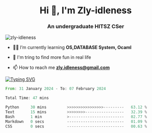 <h1 align="center">Hi 👋, I'm Zly-idleness</h1>

<h3 align="center">An undergraduate HITSZ CSer</h3>

<p align="left"> <img src="https://komarev.com/ghpvc/?username=zly-idleness&label=Profile%20views&color=0e75b6&style=flat" alt="zly-idleness" /> </p>


- 👨‍💻 I’m currently learning **OS,DATABASE System, Ocaml**

- 🌱 I'm tring to find more fun in real life

- 📫 How to reach me **zly.idleness@gmail.com**



[![Typing SVG](https://readme-typing-svg.herokuapp.com?font=Fira+Code&pause=1000&width=435&lines=I+Maybe+Slow)](https://git.io/typing-svg)


<!--START_SECTION:waka-->

```rust
From: 31 January 2024 - To: 07 February 2024

Total Time: 47 mins

Python     30 mins         >>>>>>>>>>>>>>>>---------   63.12 %
Text       15 mins         >>>>>>>>-----------------   32.39 %
Bash       1 min           >------------------------   02.77 %
Markdown   0 secs          -------------------------   01.09 %
CSS        0 secs          -------------------------   00.63 %
```

<!--END_SECTION:waka-->


